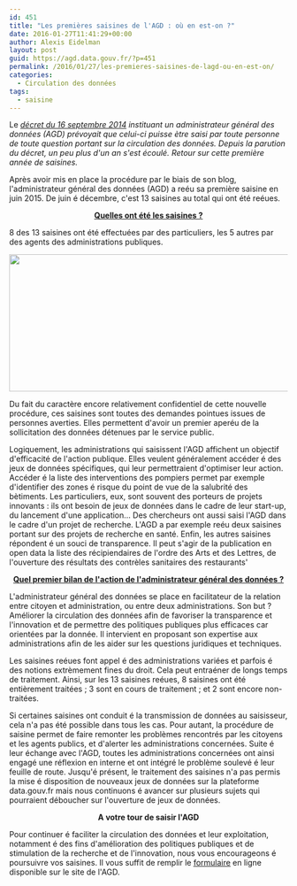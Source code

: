 ```yaml
---
id: 451
title: "Les premières saisines de l'AGD : où en est-on ?"
date: 2016-01-27T11:41:29+00:00
author: Alexis Eidelman
layout: post
guid: https://agd.data.gouv.fr/?p=451
permalink: /2016/01/27/les-premieres-saisines-de-lagd-ou-en-est-on/
categories:
  - Circulation des données
tags:
  - saisine
---
```

Le [_<u>décret du 16 septembre 2014</u>_](http://www.legifrance.gouv.fr/affichTexte.do?cidTexte=JORFTEXT000029463482&categorieLien=id) _instituant un administrateur général des données (AGD) prévoyait que celui-ci puisse ètre saisi par toute personne de toute question portant sur la circulation des données. Depuis la parution du décret, un peu plus d'un an s'est écoulé. Retour sur cette première année de saisines._ 

Après avoir mis en place la procédure par le biais de son blog, l'administrateur général des données (AGD) a reéu sa première saisine en juin 2015. De juin é décembre, c'est 13 saisines au total qui ont été reéues.

<p style="text-align: center;">
  <strong><span style="text-decoration: underline;">Quelles ont été les saisines ?<br /> </span></strong>
</p>

8 des 13 saisines ont été effectuées par des particuliers, les 5 autres par des agents des administrations publiques.

[<img class="wp-image-482  aligncenter" src="https://agd.data.gouv.fr/wp-content/uploads/2016/01/ImageAGD1-300x131.png" alt="" width="568" height="248" srcset="https://agd.data.gouv.fr/wp-content/uploads/2016/01/ImageAGD1-300x131.png 300w, https://agd.data.gouv.fr/wp-content/uploads/2016/01/ImageAGD1-1024x447.png 1024w, https://agd.data.gouv.fr/wp-content/uploads/2016/01/ImageAGD1.png 1174w" sizes="(max-width: 568px) 100vw, 568px" />](https://agd.data.gouv.fr/wp-content/uploads/2016/01/ImageAGD1.png)

Du fait du caractère encore relativement confidentiel de cette nouvelle procédure, ces saisines sont toutes des demandes pointues issues de personnes averties. Elles permettent d'avoir un premier aperéu de la sollicitation des données détenues par le service public.

Logiquement, les administrations qui saisissent l'AGD affichent un objectif d'efficacité de l'action publique. Elles veulent généralement accéder é des jeux de données spécifiques, qui leur permettraient d'optimiser leur action. Accéder é la liste des interventions des pompiers permet par exemple d'identifier des zones é risque du point de vue de la salubrité des bètiments. Les particuliers, eux, sont souvent des porteurs de projets innovants : ils ont besoin de jeux de données dans le cadre de leur start-up, du lancement d'une application&#8230; Des chercheurs ont aussi saisi l'AGD dans le cadre d'un projet de recherche. L'AGD a par exemple reéu deux saisines portant sur des projets de recherche en santé. Enfin, les autres saisines répondent é un souci de transparence. Il peut s'agir de la publication en open data la liste des récipiendaires de l'ordre des Arts et des Lettres, de l'ouverture des résultats des contrèles sanitaires des restaurants'

<p style="text-align: center;">
  <span style="text-decoration: underline;"><strong>Quel premier bilan de l'action de l'administrateur général des données ?<br /> </strong></span>
</p>

L'administrateur général des données se place en facilitateur de la relation entre citoyen et administration, ou entre deux administrations. Son but ? Améliorer la circulation des données afin de favoriser la transparence et l'innovation et de permettre des politiques publiques plus efficaces car orientées par la donnée. Il intervient en proposant son expertise aux administrations afin de les aider sur les questions juridiques et techniques.

Les saisines reéues font appel é des administrations variées et parfois é des notions extrèmement fines du droit. Cela peut entraéner de longs temps de traitement. Ainsi, sur les 13 saisines reéues, 8 saisines ont été entièrement traitées ; 3 sont en cours de traitement ; et 2 sont encore non-traitées.

Si certaines saisines ont conduit é la transmission de données au saisisseur, cela n'a pas été possible dans tous les cas. Pour autant, la procédure de saisine permet de faire remonter les problèmes rencontrés par les citoyens et les agents publics, et d'alerter les administrations concernées. Suite é leur échange avec l'AGD, toutes les administrations concernées ont ainsi engagé une réflexion en interne et ont intégré le problème soulevé é leur feuille de route. Jusqu'é présent, le traitement des saisines n'a pas permis la mise é disposition de nouveaux jeux de données sur la plateforme data.gouv.fr mais nous continuons é avancer sur plusieurs sujets qui pourraient déboucher sur l'ouverture de jeux de données.

<p style="text-align: center;">
  <strong>A votre tour de saisir l'AGD</strong>
</p>

Pour continuer é faciliter la circulation des données et leur exploitation, notamment é des fins d'amélioration des politiques publiques et de stimulation de la recherche et de l'innovation, nous vous encourageons é poursuivre vos saisines. Il vous suffit de remplir le [<u>formulaire</u>](https://agd.data.gouv.fr/saisines-de-lagd/formulaire-de-saisine/) en ligne disponible sur le site de l'AGD.
